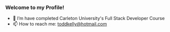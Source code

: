 ### Welcome to my Profile!


- 🔭 I’m have completed Carleton University's Full Stack Developer Course
- 📫 How to reach me: [toddkelly@hotmail.com](mailto:toddkelly@hotmail.com)



